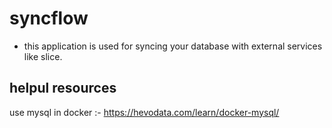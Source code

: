 # syncflow
- this application is used for syncing your database with external services like slice.

## helpul resources

use mysql in  docker :- https://hevodata.com/learn/docker-mysql/
